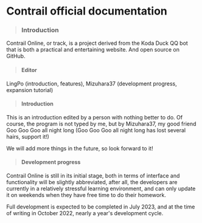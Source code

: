 # Contrail official documentation

>### Introduction

Contrail Online, or track, is a project derived from the Koda Duck QQ bot that is both a practical and entertaining website. And open source on GitHub.

>#### Editor

LingPo (introduction, features), Mizuhara37 (development progress, expansion tutorial)

>#### Introduction

This is an introduction edited by a person with nothing better to do. Of course, the program is not typed by me, but by Mizuhara37, my good friend Goo Goo Goo all night long (Goo Goo Goo all night long has lost several hairs, support it!)

We will add more things in the future, so look forward to it!

>#### Development progress

Contrail Online is still in its initial stage, both in terms of interface and functionality will be slightly abbreviated, after all, the developers are currently in a relatively stressful learning environment, and can only update it on weekends when they have free time to do their homework.

Full development is expected to be completed in July 2023, and at the time of writing in October 2022, nearly a year's development cycle.

